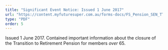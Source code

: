 ```yaml
---
title: "Significant Event Notice: Issued 1 June 2017"
url: "https://content.myfuturesuper.com.au/forms-docs/FS_Pension_SEN_TTR_closure_over_65_1_June_2017.pdf"
type: "PDF"
order: 5
---
```


Issued 1 June 2017. Contained important information about the closure of the Transition to Retirement Pension for members _over_ 65.
